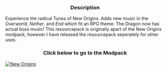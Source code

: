 ### <center></center>
### <center>Description</center>

Experience the radical Tunes of New Origins. Adds new music in the _Overworld_, _Nether_, and _End_ which fit an RPG theme. The Dragon now has actual boss music! This resourcepack is originally apart of the New Origins modpack, however I have released the resourcepack seperately for other uses.

### <center></center>
### <center>Click below to go to the Modpack</center>

[![New Origins](https://cdn.modrinth.com/data/cached_images/93dfa22eda785ee834f3edccf2a3bac20153dfb4.png)](https://modrinth.com/modpack/new-origins)
